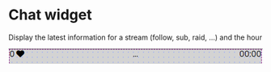 # Chat widget

Display the latest information for a stream (follow, sub, raid, ...) and the hour

![Screenshot](./screenshot.png)

